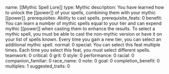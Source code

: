 name: [[Mythic Spell Lore]]
type: Mythic
description: You have learned how to unlock the [[power]] of your spells, combining them with your mythic [[power]].
prerequisites: Ability to cast spells.
prerequisite_feats: 0
benefit: You can learn a number of mythic spells equal to your tier and can expend mythic [[power]] when casting them to enhance the results. To select a mythic spell, you must be able to cast the non-mythic version or have it on your list of spells known. Every time you gain a new tier, you can select an additional mythic spell.
normal: 0
special: You can select this feat multiple times. Each time you select this feat, you must select different spells.
teamwork: 0
critical: 0
grit: 0
style: 0
performance: 0
racial: 0
companion_familiar: 0
race_name: 0
note: 0
goal: 0
completion_benefit: 0
multiples: 1
suggested_traits: 0
